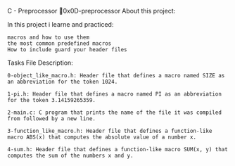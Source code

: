 C - Preprocessor 📃0x0D-preprocessor
About this project:

In this project i learne and practiced:

    macros and how to use them
    the most common predefined macros
    How to include guard your header files

Tasks File Description:

    0-object_like_macro.h: Header file that defines a macro named SIZE as an abbreviation for the token 1024.

    1-pi.h: Header file that defines a macro named PI as an abbreviation for the token 3.14159265359.

    2-main.c: C program that prints the name of the file it was compiled from followed by a new line.

    3-function_like_macro.h: Header file that defines a function-like macro ABS(x) that computes the absolute value of a number x.

    4-sum.h: Header file that defines a function-like macro SUM(x, y) that computes the sum of the numbers x and y.
